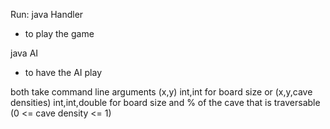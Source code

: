 Run:
java Handler 
- to play the game

java AI
- to have the AI play

both take command line arguments (x,y) int,int for board size or (x,y,cave densities) int,int,double for board size and % of the cave that is traversable (0 <= cave density <= 1)